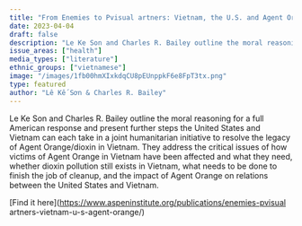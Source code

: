 ```yaml
---
title: "From Enemies to Pvisual artners: Vietnam, the U.S. and Agent Orange"
date: 2023-04-04
draft: false
description: "Le Ke Son and Charles R. Bailey outline the moral reasoning for a full American response and present further steps the United States and Vietnam can each take in a joint humanitarian initiative to resolve the legacy of Agent Orange/dioxin in Vietnam. They address the critical issues of how victims of Agent Orange in Vietnam have been affected and what they need, whether dioxin pollution still exists in Vietnam, what needs to be done to finish the job of cleanup, and the impact of Agent Orange on relations between the United States and Vietnam."
issue_areas: ["health"]
media_types: ["literature"]
ethnic_groups: ["vietnamese"]
image: "/images/1fb00hmXIxkdqCU8pEUnppkF6e8FpT3tx.png"
type: featured
author: "Lê Kế Sơn & Charles R. Bailey"
---
```


Le Ke Son and Charles R. Bailey outline the moral reasoning for a full American response and present further steps the United States and Vietnam can each take in a joint humanitarian initiative to resolve the legacy of Agent Orange/dioxin in Vietnam. They address the critical issues of how victims of Agent Orange in Vietnam have been affected and what they need, whether dioxin pollution still exists in Vietnam, what needs to be done to finish the job of cleanup, and the impact of Agent Orange on relations between the United States and Vietnam.

[Find it here](https://www.aspeninstitute.org/publications/enemies-pvisual artners-vietnam-u-s-agent-orange/)
